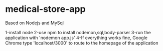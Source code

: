 # medical-store-app

Based on Nodejs and MySql

1-install node
2-use npm to install nodemon,sql,body-parser
3-run the application with 'nodemon app.js'
4-If everything works fine, Google Chrome type 'localhost/3000' to route to the homepage of the application
